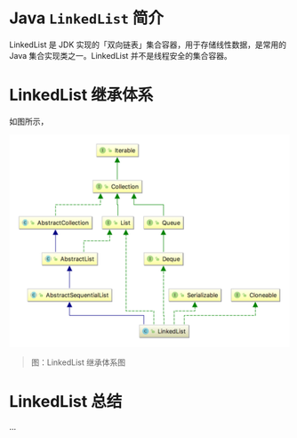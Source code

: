 # Java `LinkedList` 简介

LinkedList 是 JDK 实现的「双向链表」集合容器，用于存储线性数据，是常用的 Java 集合实现类之一。LinkedList 并不是线程安全的集合容器。

# LinkedList 继承体系

如图所示，

![Collections-LinkedList-1-Hierarchy][Collections-LinkedList-1-Hierarchy]

> 图：LinkedList 继承体系图





# LinkedList 总结

...


[Collections-LinkedList-1-Hierarchy]: ../../images/Collections-LinkedList-1-Hierarchy.png

<!-- EOF -->
